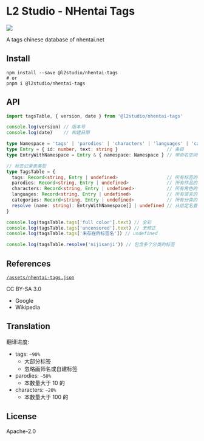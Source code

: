 # L2 Studio - NHentai Tags

<p>
<a href="https://www.npmjs.com/package/@l2studio/nhentai-tags"><img src="https://img.shields.io/npm/v/@l2studio/nhentai-tags?logo=npm&style=flat-square"/></a>
</p>

A tags chinese database of nhentai.net

## Install

```shell
npm install --save @l2studio/nhentai-tags
# or
pnpm i @l2studio/nhentai-tags
```

## API

```typescript
import tagsTable, { version, date } from '@l2studio/nhentai-tags'

console.log(version) // 版本号
console.log(date)    // 构建日期

type Namespace = 'tags' | 'parodies' | 'characters' | 'languages' | 'categories' // 命名空间
type Entry = { id: number, text: string }                  // 条目
type EntryWithNamespace = Entry & { namespace: Namespace } // 带命名空间的条目

// 标签记录表类型
type TagsTable = {
  tags: Record<string, Entry | undefined>                  // 所有标签的条目
  parodies: Record<string, Entry | undefined>              // 所有作品的条目
  characters: Record<string, Entry | undefined>            // 所有角色的条目
  languages: Record<string, Entry | undefined>             // 所有语言的条目
  categories: Record<string, Entry | undefined>            // 所有分类的条目
  resolve (name: string): EntryWithNamespace[] | undefined // 从给定名查找所有匹配的条目
}

console.log(tagsTable.tags['full color'].text) // 全彩
console.log(tagsTable.tags['uncensored'].text) // 无修正
console.log(tagsTable.tags['未存在的标签名']) // undefined

console.log(tagsTable.resolve('nijisanji')) // 包含多个分类的标签
```

## References

[`/assets/nhentai-tags.json`](./assets/nhentai-tags.json)

CC BY-SA 3.0

* Google
* Wikipedia

## Translation

翻译进度:

* tags: `~90%`
  * 大部分标签
  * 忽略画师名或自建标签
* parodies: `~50%`
  * 本数量大于 10 的
* characters: `~20%`
  * 本数量大于 100 的

## License

Apache-2.0
